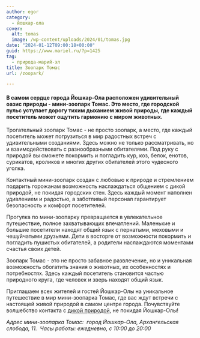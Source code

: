```yaml
---
author: egor
category:
  - йошкар-ола
cover:
  alt: tomas
  image: /wp-content/uploads/2024/01/tomas.jpg
date: "2024-01-12T09:00:18+00:00"
guid: https://www.mariel.ru/?p=1425
tag:
  - природа-марий-эл
title: Зоопарк Томас
url: /zoopark/

---
```

#### В самом сердце города Йошкар\-Ола расположен удивительный оазис природы \- мини-зоопарк Томас. Это место, где городской пульс уступает дорогу тихим дыханием живой природы, где каждый посетитель может ощутить гармонию с миром животных.

Трогательный зоопарк Томас \- не просто зоопарк, а место, где каждый посетитель может погрузиться в мир радостных встреч с удивительными созданиями. Здесь можно не только рассматривать, но и взаимодействовать с разнообразными обитателями. Под руку с природой вы сможете покормить и погладить кур, коз, белок, енотов, сурикатов, кроликов и многих других обитателей этого чудесного уголка.

Контактный мини\-зоопарк создан с любовью к природе и стремлением подарить горожанам возможность наслаждаться общением с дикой природой, не покидая городских стен. Здесь каждый момент наполнен удивлением и радостью, а заботливый персонал гарантирует безопасность и комфорт посетителей.

Прогулка по мини\-зоопарку превращается в увлекательное путешествие, полное захватывающих впечатлений. Маленькие и большие посетители находят общий язык с пернатыми, меховыми и чешуйчатыми друзьями. Дети в восторге от возможности покормить и погладить пушистых обитателей, а родители наслаждаются моментами счастья своих детей.

Зоопарк Томас \- это не просто забавное развлечение, но и уникальная возможность обогатить знания о животных, их особенностях и потребностях. Здесь каждый посетитель становится частью природного круга, где человек и зверь находят общий язык.

Приглашаем всех жителей и гостей Йошкар-Олы на уникальное путешествие в мир мини-зоопарка Томас, где вас ждут встречи с настоящей живой природой в самом центре города. Почувствуйте волшебство контакта с [дикой природой](/sosnovaya-roshha-joshkar-ola/), не покидая Йошкар-Олы!

_Адрес мини-зоопарка Томас:  город Йошкар-Ола, Архангельская слобода, 11.  Часы работы: ежедневно, с 10:00 до 20:00_
